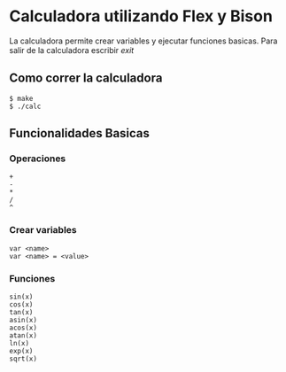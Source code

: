 # Calculadora utilizando Flex y Bison
La calculadora permite crear variables y ejecutar funciones basicas.
Para salir de la calculadora escribir *exit*

## Como correr la calculadora
```
$ make
$ ./calc
```

## Funcionalidades Basicas

### Operaciones 
```
+
-
*
/
^
```

### Crear variables
```
var <name>
var <name> = <value>
```

### Funciones
```
sin(x)
cos(x)
tan(x)
asin(x)
acos(x)
atan(x)
ln(x)
exp(x)
sqrt(x)
```
